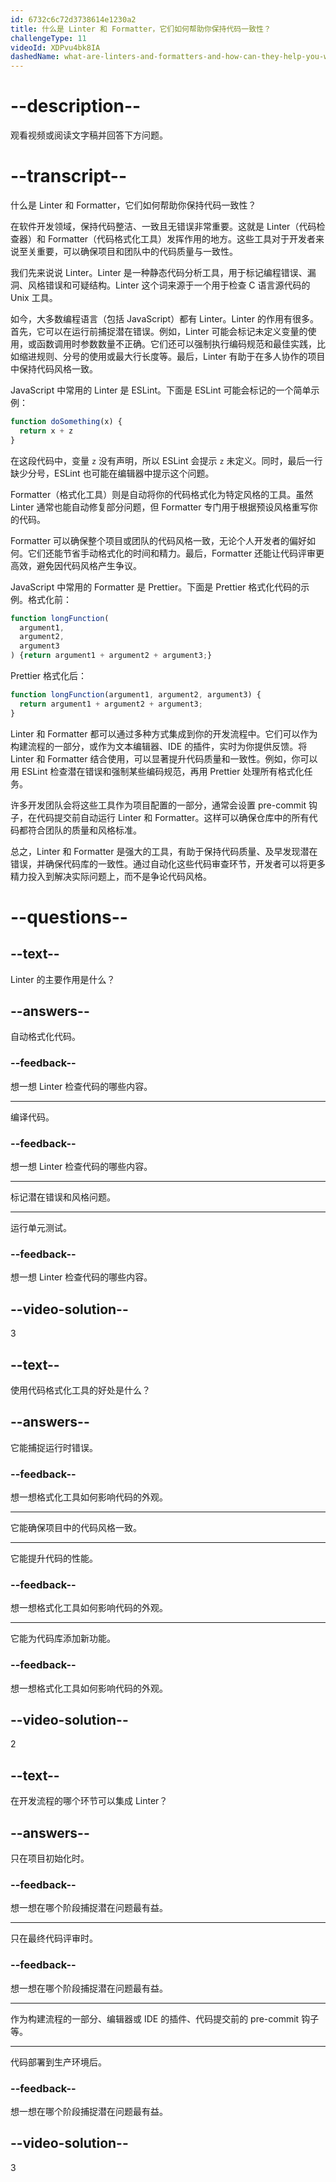 ```yaml
---
id: 6732c6c72d3738614e1230a2
title: 什么是 Linter 和 Formatter，它们如何帮助你保持代码一致性？
challengeType: 11
videoId: XDPvu4bk8IA
dashedName: what-are-linters-and-formatters-and-how-can-they-help-you-with-code-consistency
---
```


# --description--

观看视频或阅读文字稿并回答下方问题。

# --transcript--

什么是 Linter 和 Formatter，它们如何帮助你保持代码一致性？

在软件开发领域，保持代码整洁、一致且无错误非常重要。这就是 Linter（代码检查器）和 Formatter（代码格式化工具）发挥作用的地方。这些工具对于开发者来说至关重要，可以确保项目和团队中的代码质量与一致性。

我们先来说说 Linter。Linter 是一种静态代码分析工具，用于标记编程错误、漏洞、风格错误和可疑结构。Linter 这个词来源于一个用于检查 C 语言源代码的 Unix 工具。

如今，大多数编程语言（包括 JavaScript）都有 Linter。Linter 的作用有很多。首先，它可以在运行前捕捉潜在错误。例如，Linter 可能会标记未定义变量的使用，或函数调用时参数数量不正确。它们还可以强制执行编码规范和最佳实践，比如缩进规则、分号的使用或最大行长度等。最后，Linter 有助于在多人协作的项目中保持代码风格一致。

JavaScript 中常用的 Linter 是 ESLint。下面是 ESLint 可能会标记的一个简单示例：

```js
function doSomething(x) {
  return x + z
}
```

在这段代码中，变量 `z` 没有声明，所以 ESLint 会提示 `z` 未定义。同时，最后一行缺少分号，ESLint 也可能在编辑器中提示这个问题。

Formatter（格式化工具）则是自动将你的代码格式化为特定风格的工具。虽然 Linter 通常也能自动修复部分问题，但 Formatter 专门用于根据预设风格重写你的代码。

Formatter 可以确保整个项目或团队的代码风格一致，无论个人开发者的偏好如何。它们还能节省手动格式化的时间和精力。最后，Formatter 还能让代码评审更高效，避免因代码风格产生争议。

JavaScript 中常用的 Formatter 是 Prettier。下面是 Prettier 格式化代码的示例。格式化前：

```js
function longFunction(
  argument1, 
  argument2,
  argument3
) {return argument1 + argument2 + argument3;}
```

Prettier 格式化后：

```js
function longFunction(argument1, argument2, argument3) {
  return argument1 + argument2 + argument3;
}
```

Linter 和 Formatter 都可以通过多种方式集成到你的开发流程中。它们可以作为构建流程的一部分，或作为文本编辑器、IDE 的插件，实时为你提供反馈。将 Linter 和 Formatter 结合使用，可以显著提升代码质量和一致性。例如，你可以用 ESLint 检查潜在错误和强制某些编码规范，再用 Prettier 处理所有格式化任务。

许多开发团队会将这些工具作为项目配置的一部分，通常会设置 pre-commit 钩子，在代码提交前自动运行 Linter 和 Formatter。这样可以确保仓库中的所有代码都符合团队的质量和风格标准。

总之，Linter 和 Formatter 是强大的工具，有助于保持代码质量、及早发现潜在错误，并确保代码库的一致性。通过自动化这些代码审查环节，开发者可以将更多精力投入到解决实际问题上，而不是争论代码风格。

# --questions--

## --text--

Linter 的主要作用是什么？

## --answers--

自动格式化代码。

### --feedback--

想一想 Linter 检查代码的哪些内容。

---

编译代码。

### --feedback--

想一想 Linter 检查代码的哪些内容。

---

标记潜在错误和风格问题。

---

运行单元测试。

### --feedback--

想一想 Linter 检查代码的哪些内容。

## --video-solution--

3

## --text--

使用代码格式化工具的好处是什么？

## --answers--

它能捕捉运行时错误。

### --feedback--

想一想格式化工具如何影响代码的外观。

---

它能确保项目中的代码风格一致。

---

它能提升代码的性能。

### --feedback--

想一想格式化工具如何影响代码的外观。

---

它能为代码库添加新功能。

### --feedback--

想一想格式化工具如何影响代码的外观。

## --video-solution--

2

## --text--

在开发流程的哪个环节可以集成 Linter？

## --answers--

只在项目初始化时。

### --feedback--

想一想在哪个阶段捕捉潜在问题最有益。

---

只在最终代码评审时。

### --feedback--

想一想在哪个阶段捕捉潜在问题最有益。

---

作为构建流程的一部分、编辑器或 IDE 的插件、代码提交前的 pre-commit 钩子等。

---

代码部署到生产环境后。

### --feedback--

想一想在哪个阶段捕捉潜在问题最有益。

## --video-solution--

3

